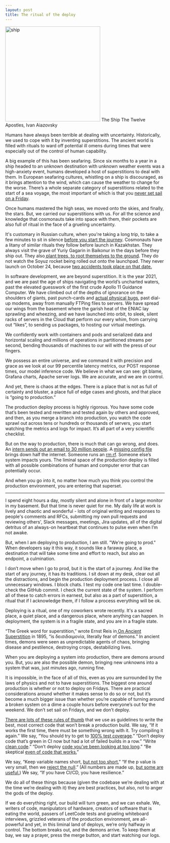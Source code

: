 ```yaml
---
layout: post
title: The ritual of the deploy
---
```


<meta name="twitter:card" content="summary">
<meta name="twitter:site" content="@vboykis">
<meta name="twitter:creator" content="@vboykis">
<meta name="twitter:title" content="The ritual of the deploy">
<meta name="twitter:description" content="We are powerful with our computers and also powerless against them">
<meta name="twitter:image" content="https://raw.githubusercontent.com/veekaybee/veekaybee.github.io/master/images/ship.png">


<img src="https://raw.githubusercontent.com/veekaybee/veekaybee.github.io/master/images/ship.png" alt="ship" width="300px"/>
The Ship The Twelve Apostles, Ivan Aiazovsky

Humans have always been terrible at dealing with uncertainty. Historically, we used to cope with it by inventing superstitions. The ancient world is filled with rituals to ward off potential ill omens during times that were especially out of the control of human capability.

A big example of this has been seafaring. Since six months to a year in a ship headed to an unknown destination with unknown weather events was a high-anxiety event, humans developed a host of superstitions to deal with them. In European seafaring cultures, whistling on a ship is discouraged, as it brings attention to the wind, which can cause the weather to change for the worse. There’s a whole separate category of superstitions related to the start of a sea voyage, the most important of which is that you [never set sail on a Friday](https://dtmag.com/thelibrary/seafaring-superstitions-marine-myth-rituals-explored/). 

Once humans mastered the high seas, we moved onto the skies, and finally, the stars.  But, we carried our superstitions with us. For all the science and knowledge that cosmonauts take into space with them, their pockets are also full of ritual in the face of a grueling uncertainty. 

It's customary in Russian culture, when you're taking a long trip, to take a few minutes to sit in silence [before you start the journey](https://realrussia.co.uk/Blog/top-5-russian-superstitions-you-should-know-about-3065). Cosmonauts have a litany of similar rituals they follow before launch in Kazakhstan. They always visit the grave of Yuriy Gagarin in Baikonur in the days before they ship out. They also[ plant trees, to root themselves to the ground](https://www.atlasobscura.com/articles/cosmonaut-hotel-tree-grove). They do not watch the Soyuz rocket being rolled out onto the launchpad. They never launch on October 24, because [two accidents took place on that date.](http://www.esa.int/About_Us/ESA_history/50_years_of_humans_in_space/Gagarin_s_traditions ) 

In software development, we are beyond superstition. It is the year 2021, and we are past the age of ships navigating the world’s uncharted waters, past the elevated guesswork of the first crude Apollo 11 Guidance Computer. We have climbed out of the depths of ignorance on the shoulders of giants, past punch-cards and [actual physical bugs](https://www.atlasobscura.com/places/grace-hoppers-bug), past dial-up modems, away from manually FTPing files to servers. We have  spread our wings from the basement where the garish heat of the ENIAC lay sprawling and wheezing, and we have launched into orbit, to sleek, silent racks of servers in the Cloud that perform our every whim, from carrying out “likes”, to sending us packages, to hosting our virtual meetings. 

We confidently work with containers and pods and serialized data and horizontal scaling and millions of operations in partitioned streams per second, bending thousands of machines to our will with the press of our fingers. 

We possess an entire universe, and we command it with precision and grace as we look at our 99 percentile latency metrics, our POST response times, our model inference code.  We believe in what we can see: git blame, Grafana charts, Apache server logs. We are accurate, and we are in control. 

And yet, there is chaos at the edges. There is a place that is not as full of certainty and bluster, a place full of edge cases and ghosts, and that place is “going to production.”

The production deploy process is highly rigorous. You have some code that’s been tested and rewritten and tested again by others and approved, and then, as you merge a branch into production, you watch the code sprawl out across tens or hundreds or thousands of servers, you start watching the metrics and logs for impact. It’s all part of a very scientific checklist. 

But on the way to production,  there is much that can go wrong, and does. An [intern sends out an email to 30 million people](https://www.bleepingcomputer.com/news/technology/hbo-max-blames-mistaken-integration-test-email-on-an-intern/). A [missing config file](https://www.fastly.com/blog/summary-of-june-8-outage) brings down half the internet. Someone runs an [rm rf](https://twitter.com/vboykis/status/1406039229520613382). Someone else’s system impacts yours. The liminal space of the production deploy is filled with all possible combinations of human and computer error that can potentially occur. 

And when you go into it, no matter how much you think you control the production environment, you are entering that superset. 

---

I spend eight hours a day, mostly silent and alone in front of a large monitor in my basement. But that time is never quiet for me. My daily life at work is lively and chaotic and wonderful - lots of original writing and responses to people's comments and RFCs, submitting my own pull requests and reviewing others', Slack messages, meetings, Jira updates, all of the digital detritus of an always-on heartbeat that continues to pulse even when I’m not awake.

But, when I am deploying to production, I am still.    "We're going to prod."  When developers say it this way, it sounds like a faraway place, a destination that will take some time and effort to reach, but also an endpoint, a culmination.

I don’t move when I go to prod, but it is the start of a journey. And like the start of any journey, it has its traditions. I sit down at my desk, clear out all the distractions, and begin the production deployment process. I close all unnecessary windows. I block chats. I test my code one last time. I double-check the GitHub commit. I check the current state of the system. I perform all of these to catch errors in earnest, but also as a part of superstition, a ritual that if I acknowledge them, if I follow a process everything will be ok. 

Deploying is a ritual, one of my coworkers wrote recently. It's a sacred place, a quiet place, and a dangerous place, where anything can happen. In deployment, the system is in a fragile state, and you are in a fragile state.

“The Greek word for superstition,” wrote Ernst Reis in[ On Ancient Superstition](https://www.jstor.org/stable/pdf/2935693.pdf?refreqid=excelsior%3Aa4463bfc46a8506b2d9e157aebe2aa1e) in 1895, “is δεισιδαιμονία, literally fear of demons.”  In ancient times, demons were seen as unpredictable agents of chaos, bringing disease and pestilence, destroying crops, destabilizing lives. 

When you are deploying a system into production, there are demons around you. But,  you are also the possible demon, bringing new unknowns into a system that was, just minutes ago, running fine. 

It is impossible, in the face of all of this, even as you are surrounded by the laws of physics and  not to have superstitions. The biggest one around production is whether or not to deploy on Fridays. There are practical considerations around whether it makes sense to do so or not, but it’s become a much bigger issue than whether you’re capable of turning around a broken system on a dime a couple hours before everyone’s out for the weekend. We don’t set sail on Fridays, and we don’t deploy. 

[There are lots of these rules of thumb](https://twitter.com/vboykis/status/1406643329664757760) that we use as guidelines to write the best, most correct code that won’t break a production build.  We say, “If it works the first time, there must be something wrong with it. Try compiling it again.” We say, “You should try to get to [100% test coverage](https://stackoverflow.com/questions/1475520/unit-testing-code-coverage-do-you-have-100-coverage).”  “Don’t deploy code that’s green in CI now but had a lot of failed builds in a row.”  “Write [clean code](https://gist.github.com/wojteklu/73c6914cc446146b8b533c0988cf8d29).” “Don’t deploy [code you’ve been looking at too long](https://flatironschool.com/blog/best-coding-advice-ever-got-take-break).” “Be skeptical [even of code that works.](https://twitter.com/lefft/status/1406648341140697089?s=20)” 

We say, “Keep variable names short, [but not too short.](https://wiki.c2.com/?GoodVariableNames)” “If the p value is very small, then we [reject the null](https://journals.plos.org/plosbiology/article?id=10.1371/journal.pbio.1002106).” (All numbers are made up, [but some are useful.](https://vicki.substack.com/p/all-numbers-are-made-up-some-are)) We say, “If you have CI/CD, you have resilience.”

We do all of these things because (given the codebase we’re dealing with at the time we’re dealing with it) they are best practices, but also, not to anger the gods of the deploy. 

If we do everything right, our build will turn green, and we can exhale.  We, writers of code, manipulators of hardware, creators of software that is eating the world, passers of LeetCode tests and grueling whiteboard interviews, grizzled veterans of the production environment, are all-powerful and yet, in this liminal land of deploys, we’re only halfway in control. The bottom breaks out, and the demons arrive. To keep them at bay, we say a prayer, press the merge button, and start watching our logs. 
